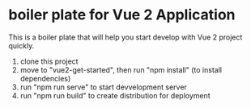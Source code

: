 # boiler plate for Vue 2 Application

This is a boiler plate that will help you start develop with Vue 2 project quickly.

1. clone this project
2. move to "vue2-get-started", then run "npm install" (to install dependencies)
3. run "npm run serve" to start devvelopment server
4. run "npm run build" to create distribution for deployment
